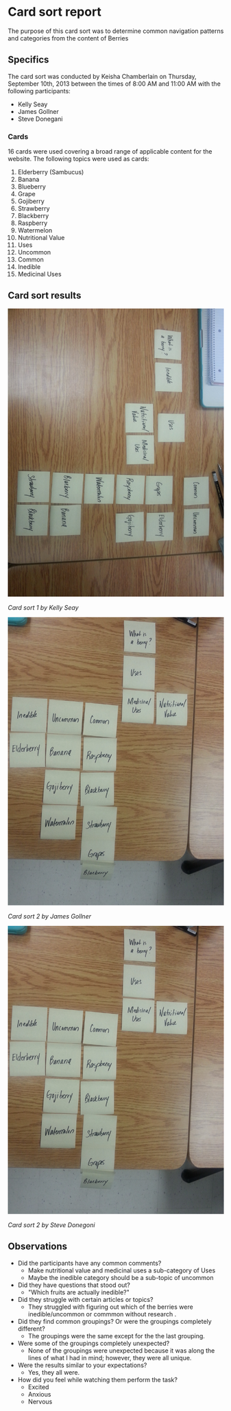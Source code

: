 # Card sort report

The purpose of this card sort was to determine common navigation patterns and categories from the content of Berries

## Specifics

The card sort was conducted by Keisha Chamberlain on Thursday, September 10th, 2013 between the times of 8:00 AM and 11:00 AM with the following participants:

- Kelly Seay
- James Gollner
- Steve Donegani


### Cards

16 cards were used covering a broad range of applicable content for the website. The following topics were used as cards:

1. Elderberry (Sambucus)
2. Banana
3. Blueberry
4. Grape
5. Gojiberry
6. Strawberry
7. Blackberry
8. Raspberry
9. Watermelon
10. Nutritional Value
11. Uses
12. Uncommon
13. Common
14. Inedible
15. Medicinal Uses

## Card sort results

![Card sort 1 results](card-sort-1.jpg)

*Card sort 1 by Kelly Seay*

![Card sort 2 results](card-sort-2.jpg)

*Card sort 2 by James Gollner*

![Card sort 3 results](card-sort-2.jpg)

*Card sort 2 by Steve Donegoni*

## Observations

- Did the participants have any common comments?
	- Make nutritional value and medicinal uses a sub-category of Uses
	- Maybe the inedible category should be a sub-topic of uncommon
- Did they have questions that stood out?
	- "Which fruits are actually inedible?"  
- Did they struggle with certain articles or topics?
	- They struggled with figuring out which of  the berries were inedible/uncommon or commmon without research	 .
- Did they find common groupings? Or were the groupings completely different?
	- The groupings were the same except for the the last grouping.
- Were some of the groupings completely unexpected?
	- None of the groupings were unexpected because it was along the lines of what I had in mind; however, they were all unique.
- Were the results similar to your expectations?
	- Yes, they all were.
- How did you feel while watching them perform the task?
	- Excited
	- Anxious
	- Nervous